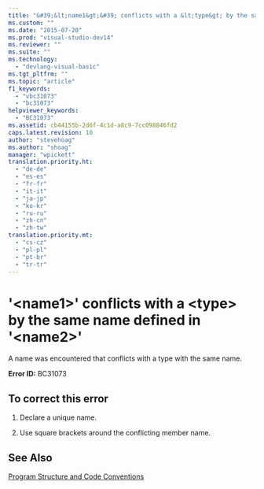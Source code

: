 ```yaml
---
title: "&#39;&lt;name1&gt;&#39; conflicts with a &lt;type&gt; by the same name defined in &#39;&lt;name2&gt;&#39; | Microsoft Docs"
ms.custom: ""
ms.date: "2015-07-20"
ms.prod: "visual-studio-dev14"
ms.reviewer: ""
ms.suite: ""
ms.technology: 
  - "devlang-visual-basic"
ms.tgt_pltfrm: ""
ms.topic: "article"
f1_keywords: 
  - "vbc31073"
  - "bc31073"
helpviewer_keywords: 
  - "BC31073"
ms.assetid: cb44155b-2d6f-4c1d-a8c9-7cc098846fd2
caps.latest.revision: 10
author: "stevehoag"
ms.author: "shoag"
manager: "wpickett"
translation.priority.ht: 
  - "de-de"
  - "es-es"
  - "fr-fr"
  - "it-it"
  - "ja-jp"
  - "ko-kr"
  - "ru-ru"
  - "zh-cn"
  - "zh-tw"
translation.priority.mt: 
  - "cs-cz"
  - "pl-pl"
  - "pt-br"
  - "tr-tr"
---
```

# &#39;&lt;name1&gt;&#39; conflicts with a &lt;type&gt; by the same name defined in &#39;&lt;name2&gt;&#39;
A name was encountered that conflicts with a type with the same name.  
  
 **Error ID:** BC31073  
  
## To correct this error  
  
1.  Declare a unique name.  
  
2.  Use square brackets around the conflicting member name.  
  
## See Also  
 [Program Structure and Code Conventions](../../visual-basic/programming-guide/program-structure/program-structure-and-code-conventions.md)